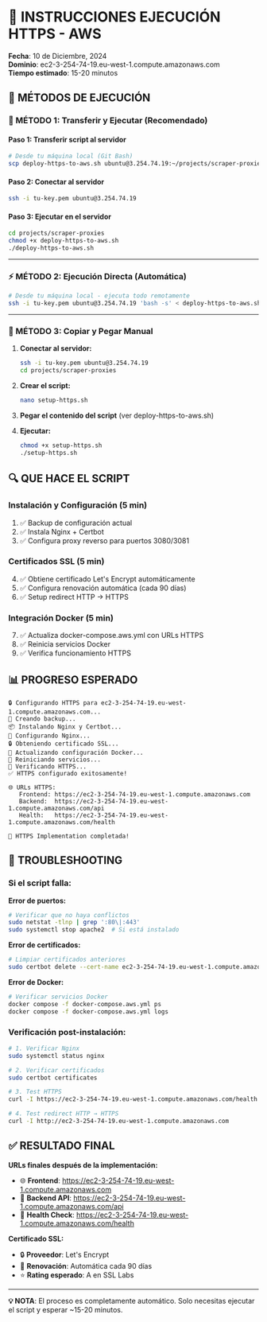 # 🚀 INSTRUCCIONES EJECUCIÓN HTTPS - AWS

**Fecha**: 10 de Diciembre, 2024  
**Dominio**: ec2-3-254-74-19.eu-west-1.compute.amazonaws.com  
**Tiempo estimado**: 15-20 minutos

## 🎯 MÉTODOS DE EJECUCIÓN

### **🔧 MÉTODO 1: Transferir y Ejecutar (Recomendado)**

#### Paso 1: Transferir script al servidor
```bash
# Desde tu máquina local (Git Bash)
scp deploy-https-to-aws.sh ubuntu@3.254.74.19:~/projects/scraper-proxies/
```

#### Paso 2: Conectar al servidor
```bash
ssh -i tu-key.pem ubuntu@3.254.74.19
```

#### Paso 3: Ejecutar en el servidor
```bash
cd projects/scraper-proxies
chmod +x deploy-https-to-aws.sh
./deploy-https-to-aws.sh
```

---

### **⚡ MÉTODO 2: Ejecución Directa (Automática)**

```bash
# Desde tu máquina local - ejecuta todo remotamente
ssh -i tu-key.pem ubuntu@3.254.74.19 'bash -s' < deploy-https-to-aws.sh
```

---

### **📝 MÉTODO 3: Copiar y Pegar Manual**

1. **Conectar al servidor:**
   ```bash
   ssh -i tu-key.pem ubuntu@3.254.74.19
   cd projects/scraper-proxies
   ```

2. **Crear el script:**
   ```bash
   nano setup-https.sh
   ```

3. **Pegar el contenido del script** (ver deploy-https-to-aws.sh)

4. **Ejecutar:**
   ```bash
   chmod +x setup-https.sh
   ./setup-https.sh
   ```

## 🔍 QUE HACE EL SCRIPT

### **Instalación y Configuración (5 min)**
1. ✅ Backup de configuración actual
2. ✅ Instala Nginx + Certbot
3. ✅ Configura proxy reverso para puertos 3080/3081

### **Certificados SSL (5 min)**
4. ✅ Obtiene certificado Let's Encrypt automáticamente
5. ✅ Configura renovación automática (cada 90 días)
6. ✅ Setup redirect HTTP → HTTPS

### **Integración Docker (5 min)**
7. ✅ Actualiza docker-compose.aws.yml con URLs HTTPS
8. ✅ Reinicia servicios Docker
9. ✅ Verifica funcionamiento HTTPS

## 📊 PROGRESO ESPERADO

```
🔒 Configurando HTTPS para ec2-3-254-74-19.eu-west-1.compute.amazonaws.com...
💾 Creando backup...
📦 Instalando Nginx y Certbot...
🔧 Configurando Nginx...
🔒 Obteniendo certificado SSL...
🐳 Actualizando configuración Docker...
🔄 Reiniciando servicios...
🧪 Verificando HTTPS...
✅ HTTPS configurado exitosamente!

🌐 URLs HTTPS:
   Frontend: https://ec2-3-254-74-19.eu-west-1.compute.amazonaws.com
   Backend:  https://ec2-3-254-74-19.eu-west-1.compute.amazonaws.com/api
   Health:   https://ec2-3-254-74-19.eu-west-1.compute.amazonaws.com/health

🎉 HTTPS Implementation completada!
```

## 🚨 TROUBLESHOOTING

### Si el script falla:

**Error de puertos:**
```bash
# Verificar que no haya conflictos
sudo netstat -tlnp | grep ':80\|:443'
sudo systemctl stop apache2  # Si está instalado
```

**Error de certificados:**
```bash
# Limpiar certificados anteriores
sudo certbot delete --cert-name ec2-3-254-74-19.eu-west-1.compute.amazonaws.com
```

**Error de Docker:**
```bash
# Verificar servicios Docker
docker compose -f docker-compose.aws.yml ps
docker compose -f docker-compose.aws.yml logs
```

### Verificación post-instalación:

```bash
# 1. Verificar Nginx
sudo systemctl status nginx

# 2. Verificar certificados
sudo certbot certificates

# 3. Test HTTPS
curl -I https://ec2-3-254-74-19.eu-west-1.compute.amazonaws.com/health

# 4. Test redirect HTTP → HTTPS
curl -I http://ec2-3-254-74-19.eu-west-1.compute.amazonaws.com
```

## ✅ RESULTADO FINAL

**URLs finales después de la implementación:**

- 🌐 **Frontend**: https://ec2-3-254-74-19.eu-west-1.compute.amazonaws.com
- 🔧 **Backend API**: https://ec2-3-254-74-19.eu-west-1.compute.amazonaws.com/api
- 💓 **Health Check**: https://ec2-3-254-74-19.eu-west-1.compute.amazonaws.com/health

**Certificado SSL:**
- 🔒 **Proveedor**: Let's Encrypt
- 🔄 **Renovación**: Automática cada 90 días
- ⭐ **Rating esperado**: A en SSL Labs

---

**💡 NOTA**: El proceso es completamente automático. Solo necesitas ejecutar el script y esperar ~15-20 minutos. 